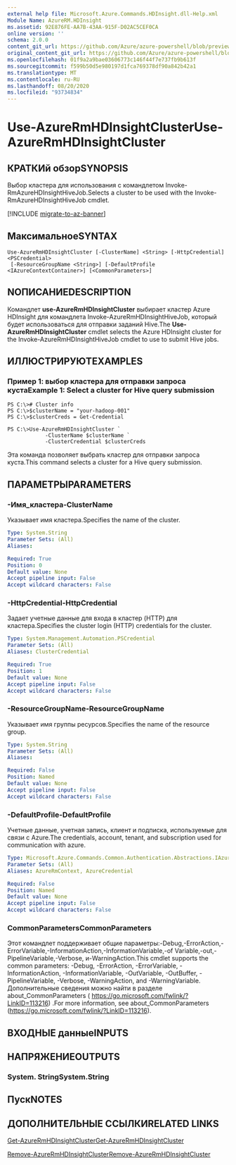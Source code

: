 ```yaml
---
external help file: Microsoft.Azure.Commands.HDInsight.dll-Help.xml
Module Name: AzureRM.HDInsight
ms.assetid: 92E876FE-AA7B-43AA-915F-D02AC5CEF0CA
online version: ''
schema: 2.0.0
content_git_url: https://github.com/Azure/azure-powershell/blob/preview/src/ResourceManager/HDInsight/Commands.HDInsight/help/Use-AzureRmHDInsightCluster.md
original_content_git_url: https://github.com/Azure/azure-powershell/blob/preview/src/ResourceManager/HDInsight/Commands.HDInsight/help/Use-AzureRmHDInsightCluster.md
ms.openlocfilehash: 01f9a2a9bae03606773c146f44f7e737fb9b613f
ms.sourcegitcommit: f599b50d5e980197d1fca769378df90a842b42a1
ms.translationtype: MT
ms.contentlocale: ru-RU
ms.lasthandoff: 08/20/2020
ms.locfileid: "93734834"
---
```

# <span data-ttu-id="6dd53-101">Use-AzureRmHDInsightCluster</span><span class="sxs-lookup"><span data-stu-id="6dd53-101">Use-AzureRmHDInsightCluster</span></span>

## <span data-ttu-id="6dd53-102">КРАТКИй обзор</span><span class="sxs-lookup"><span data-stu-id="6dd53-102">SYNOPSIS</span></span>
<span data-ttu-id="6dd53-103">Выбор кластера для использования с командлетом Invoke-RmAzureHDInsightHiveJob.</span><span class="sxs-lookup"><span data-stu-id="6dd53-103">Selects a cluster to be used with the Invoke-RmAzureHDInsightHiveJob cmdlet.</span></span>

[!INCLUDE [migrate-to-az-banner](../../includes/migrate-to-az-banner.md)]

## <span data-ttu-id="6dd53-104">Максимальное</span><span class="sxs-lookup"><span data-stu-id="6dd53-104">SYNTAX</span></span>

```
Use-AzureRmHDInsightCluster [-ClusterName] <String> [-HttpCredential] <PSCredential>
 [-ResourceGroupName <String>] [-DefaultProfile <IAzureContextContainer>] [<CommonParameters>]
```

## <span data-ttu-id="6dd53-105">NОПИСАНИЕ</span><span class="sxs-lookup"><span data-stu-id="6dd53-105">DESCRIPTION</span></span>
<span data-ttu-id="6dd53-106">Командлет **use-AzureRmHDInsightCluster** выбирает кластер Azure HDInsight для командлета Invoke-AzureRmHDInsightHiveJob, который будет использоваться для отправки заданий Hive.</span><span class="sxs-lookup"><span data-stu-id="6dd53-106">The **Use-AzureRmHDInsightCluster** cmdlet selects the Azure HDInsight cluster for the Invoke-AzureRmHDInsightHiveJob cmdlet to use to submit Hive jobs.</span></span>

## <span data-ttu-id="6dd53-107">ИЛЛЮСТРИРУЮТ</span><span class="sxs-lookup"><span data-stu-id="6dd53-107">EXAMPLES</span></span>

### <span data-ttu-id="6dd53-108">Пример 1: выбор кластера для отправки запроса куста</span><span class="sxs-lookup"><span data-stu-id="6dd53-108">Example 1: Select a cluster for Hive query submission</span></span>
```
PS C:\># Cluster info
PS C:\>$clusterName = "your-hadoop-001"
PS C:\>$clusterCreds = Get-Credential

PS C:\>Use-AzureRmHDInsightCluster `
            -ClusterName $clusterName `
            -ClusterCredential $clusterCreds
```

<span data-ttu-id="6dd53-109">Эта команда позволяет выбрать кластер для отправки запроса куста.</span><span class="sxs-lookup"><span data-stu-id="6dd53-109">This command selects a cluster for a Hive query submission.</span></span>

## <span data-ttu-id="6dd53-110">ПАРАМЕТРЫ</span><span class="sxs-lookup"><span data-stu-id="6dd53-110">PARAMETERS</span></span>

### <span data-ttu-id="6dd53-111">-Имя_кластера</span><span class="sxs-lookup"><span data-stu-id="6dd53-111">-ClusterName</span></span>
<span data-ttu-id="6dd53-112">Указывает имя кластера.</span><span class="sxs-lookup"><span data-stu-id="6dd53-112">Specifies the name of the cluster.</span></span>

```yaml
Type: System.String
Parameter Sets: (All)
Aliases: 

Required: True
Position: 0
Default value: None
Accept pipeline input: False
Accept wildcard characters: False
```

### <span data-ttu-id="6dd53-113">-HttpCredential</span><span class="sxs-lookup"><span data-stu-id="6dd53-113">-HttpCredential</span></span>
<span data-ttu-id="6dd53-114">Задает учетные данные для входа в кластер (HTTP) для кластера.</span><span class="sxs-lookup"><span data-stu-id="6dd53-114">Specifies the cluster login (HTTP) credentials for the cluster.</span></span>

```yaml
Type: System.Management.Automation.PSCredential
Parameter Sets: (All)
Aliases: ClusterCredential

Required: True
Position: 1
Default value: None
Accept pipeline input: False
Accept wildcard characters: False
```

### <span data-ttu-id="6dd53-115">-ResourceGroupName</span><span class="sxs-lookup"><span data-stu-id="6dd53-115">-ResourceGroupName</span></span>
<span data-ttu-id="6dd53-116">Указывает имя группы ресурсов.</span><span class="sxs-lookup"><span data-stu-id="6dd53-116">Specifies the name of the resource group.</span></span>

```yaml
Type: System.String
Parameter Sets: (All)
Aliases: 

Required: False
Position: Named
Default value: None
Accept pipeline input: False
Accept wildcard characters: False
```

### <span data-ttu-id="6dd53-117">-DefaultProfile</span><span class="sxs-lookup"><span data-stu-id="6dd53-117">-DefaultProfile</span></span>
<span data-ttu-id="6dd53-118">Учетные данные, учетная запись, клиент и подписка, используемые для связи с Azure.</span><span class="sxs-lookup"><span data-stu-id="6dd53-118">The credentials, account, tenant, and subscription used for communication with azure.</span></span>

```yaml
Type: Microsoft.Azure.Commands.Common.Authentication.Abstractions.IAzureContextContainer
Parameter Sets: (All)
Aliases: AzureRmContext, AzureCredential

Required: False
Position: Named
Default value: None
Accept pipeline input: False
Accept wildcard characters: False
```

### <span data-ttu-id="6dd53-119">CommonParameters</span><span class="sxs-lookup"><span data-stu-id="6dd53-119">CommonParameters</span></span>
<span data-ttu-id="6dd53-120">Этот командлет поддерживает общие параметры:-Debug,-ErrorAction,-ErrorVariable,-InformationAction,-InformationVariable,-of Variable,-out,-PipelineVariable,-Verbose, и-WarningAction.</span><span class="sxs-lookup"><span data-stu-id="6dd53-120">This cmdlet supports the common parameters: -Debug, -ErrorAction, -ErrorVariable, -InformationAction, -InformationVariable, -OutVariable, -OutBuffer, -PipelineVariable, -Verbose, -WarningAction, and -WarningVariable.</span></span> <span data-ttu-id="6dd53-121">Дополнительные сведения можно найти в разделе about_CommonParameters ( https://go.microsoft.com/fwlink/?LinkID=113216) .</span><span class="sxs-lookup"><span data-stu-id="6dd53-121">For more information, see about_CommonParameters (https://go.microsoft.com/fwlink/?LinkID=113216).</span></span>

## <span data-ttu-id="6dd53-122">ВХОДНЫЕ данные</span><span class="sxs-lookup"><span data-stu-id="6dd53-122">INPUTS</span></span>

## <span data-ttu-id="6dd53-123">НАПРЯЖЕНИЕ</span><span class="sxs-lookup"><span data-stu-id="6dd53-123">OUTPUTS</span></span>

### <span data-ttu-id="6dd53-124">System. String</span><span class="sxs-lookup"><span data-stu-id="6dd53-124">System.String</span></span>

## <span data-ttu-id="6dd53-125">Пуск</span><span class="sxs-lookup"><span data-stu-id="6dd53-125">NOTES</span></span>

## <span data-ttu-id="6dd53-126">ДОПОЛНИТЕЛЬНЫЕ ССЫЛКИ</span><span class="sxs-lookup"><span data-stu-id="6dd53-126">RELATED LINKS</span></span>

[<span data-ttu-id="6dd53-127">Get-AzureRmHDInsightCluster</span><span class="sxs-lookup"><span data-stu-id="6dd53-127">Get-AzureRmHDInsightCluster</span></span>](./Get-AzureRmHDInsightCluster.md)

[<span data-ttu-id="6dd53-128">Remove-AzureRmHDInsightCluster</span><span class="sxs-lookup"><span data-stu-id="6dd53-128">Remove-AzureRmHDInsightCluster</span></span>](./Remove-AzureRmHDInsightCluster.md)


